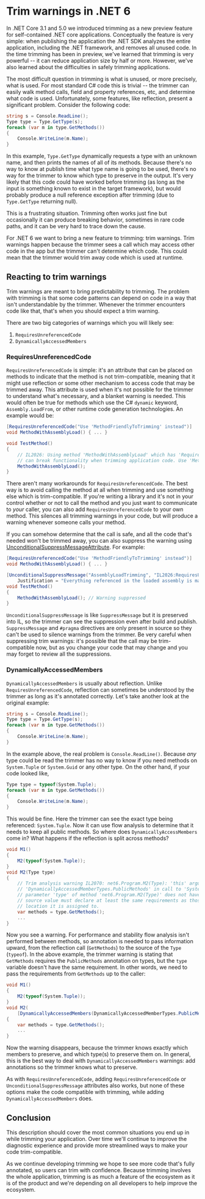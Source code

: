 
# Trim warnings in .NET 6

In .NET Core 3.1 and 5.0 we introduced trimming as a new preview feature for self-contained .NET
core applications. Conceptually the feature is very simple: when publishing the application the
.NET SDK analyzes the entire application, including the .NET framework, and removes all unused
code. In the time trimming has been in preview, we've learned that trimming is very powerful --
it can reduce application size by half or more. However, we've also learned about the
difficulties in safely trimming applications.

The most difficult question in trimming is what is unused, or more precisely, what is used. For
most standard C# code this is trivial -- the trimmer can easily walk method calls, field and
property references, etc, and determine what code is used. Unfortunately, some features, like
reflection, present a significant problem. Consider the following code:

```C#
string s = Console.ReadLine();
Type type = Type.GetType(s);
foreach (var m in type.GetMethods())
{
    Console.WriteLine(m.Name);
}
```

In this example, `Type.GetType` dynamically requests a type with an unknown name, and then prints
the names of all of its methods. Because there's no way to know at publish time what type name is
going to be used, there's no way for the trimmer to know which type to preserve in the output.
It's very likely that this code could have worked before trimming (as long as the input is
something known to exist in the target framework), but would probably produce a null reference
exception after trimming (due to `Type.GetType` returning null).

This is a frustrating situation. Trimming often works just fine but occasionally it can produce
breaking behavior, sometimes in rare code paths, and it can be very hard to trace down the cause.

For .NET 6 we want to bring a new feature to trimming: trim warnings. Trim warnings happen
because the trimmer sees a call which may access other code in the app but the trimmer can't
determine which code. This could mean that the trimmer would trim away code which is used at
runtime.

## Reacting to trim warnings

Trim warnings are meant to bring predictability to trimming. The problem with trimming is that some
code patterns can depend on code in a way that isn't understandable by the trimmer. Whenever the
trimmer encounters code like that, that's when you should expect a trim warning.

There are two big categories of warnings which you will likely see:

 1. `RequiresUnreferencedCode`
 2. `DynamicallyAccessedMembers`

### RequiresUnreferencedCode

`RequiresUnreferencedCode` is simple: it's an attribute that can be placed on methods to indicate
that the method is not trim-compatible, meaning that it might use reflection or some other
mechanism to access code that may be trimmed away. This attribute is used when it's not possible
for the trimmer to understand what's necessary, and a blanket warning is needed. This would often
be true for methods which use the C# `dynamic` keyword, `Assembly.LoadFrom`, or other runtime
code generation technologies.
An example would be:

```C#
[RequiresUnreferencedCode("Use 'MethodFriendlyToTrimming' instead")]
void MethodWithAssemblyLoad() { ... }

void TestMethod()
{
    // IL2026: Using method 'MethodWithAssemblyLoad' which has 'RequiresUnreferencedCodeAttribute'
    // can break functionality when trimming application code. Use 'MethodFriendlyToTrimming' instead.
    MethodWithAssemblyLoad();
}
```

There aren't many workarounds for `RequiresUnreferencedCode`. The best way is to avoid calling
the method at all when trimming and use something else which is trim-compatible. If you're
writing a library and it's not in your control whether or not to call the method and you just
want to communicate to *your* caller, you can also add `RequiresUnreferencedCode` to your own
method. This silences all trimming warnings in your code, but will produce a warning whenever
someone calls your method.

If you can somehow determine that the call is safe, and all the code that's needed won't be
trimmed away, you can also suppress the warning using
[UnconditionalSuppressMessageAttribute](https://docs.microsoft.com/en-us/dotnet/api/system.diagnostics.codeanalysis.unconditionalsuppressmessageattribute?view=net-5.0).
For example:

```C#
[RequiresUnreferencedCode("Use 'MethodFriendlyToTrimming' instead")]
void MethodWithAssemblyLoad() { ... }

[UnconditionalSuppressMessage("AssemblyLoadTrimming", "IL2026:RequiresUnreferencedCode",
    Justification = "Everything referenced in the loaded assembly is manually preserved, so it's safe")]
void TestMethod()
{
    MethodWithAssemblyLoad(); // Warning suppressed
}
```

`UnconditionalSuppressMessage` is like `SuppressMessage` but it is preserved into IL, so the
trimmer can see the suppression even after build and publish. `SuppressMessage` and `#pragma`
directives are only present in source so they can't be used to silence warnings from the
trimmer. Be very careful when suppressing trim warnings: it's possible that the call may be
trim-compatible now, but as you change your code that may change and you may forget to review all
the suppressions.

### DynamicallyAccessedMembers

`DynamicallyAccessedMembers` is usually about reflection. Unlike `RequiresUnreferencedCode`,
reflection can sometimes be understood by the trimmer as long as it's annotated correctly.
Let's take another look at the original example:

```C#
string s = Console.ReadLine();
Type type = Type.GetType(s);
foreach (var m in type.GetMethods())
{
    Console.WriteLine(m.Name);
}
```

In the example above, the real problem is `Console.ReadLine()`. Because *any* type could
be read the trimmer has no way to know if you need methods on `System.Tuple` or `System.Guid`
or any other type. On the other hand, if your code looked like,

```C#
Type type = typeof(System.Tuple);
foreach (var m in type.GetMethods())
{
    Console.WriteLine(m.Name);
}
```

This would be fine. Here the trimmer can see the exact type being referenced: `System.Tuple`. Now
it can use flow analysis to determine that it needs to keep all public methods. So where does
`DynamicallyAccessMembers` come in? What happens if the reflection is split across methods?

```C#
void M1()
{
    M2(typeof(System.Tuple));
}
void M2(Type type)
{
    // Trim analysis warning IL2070: net6.Program.M2(Type): 'this' argument does not satisfy
    // 'DynamicallyAccessedMemberTypes.PublicMethods' in call to 'System.Type.GetMethods()'. The
    // parameter 'type' of method 'net6.Program.M2(Type)' does not have matching annotations. The
    // source value must declare at least the same requirements as those declared on the target
    // location it is assigned to.
    var methods = type.GetMethods();
    ...
}
```

Now you see a warning. For performance and stability flow analysis isn't performed between
methods, so annotation is needed to pass information upward, from the reflection call
(`GetMethods`) to the source of the `Type` (`typeof`). In the above example, the trimmer warning
is stating that `GetMethods` requires the `PublicMethods` annotation on types, but the `type`
variable doesn't have the same requirement. In other words, we need to pass the requirements from
`GetMethods` up to the caller:

```C#
void M1()
{
    M2(typeof(System.Tuple));
}
void M2(
    [DynamicallyAccessedMembers(DynamicallyAccessedMemberTypes.PublicMethods)] Type type)
{
    var methods = type.GetMethods();
    ...
}
```

Now the warning disappears, because the trimmer knows exactly which members to preserve, and
which type(s) to preserve them on. In general, this is the best way to deal with
`DynamicallyAccessedMembers` warnings: add annotations so the trimmer knows what to preserve.

As with `RequiresUnreferencedCode`, adding `RequiresUnreferencedCode` or
`UnconditionalSuppressMessage` attributes also works, but none of these options make the code
compatible with trimming, while adding `DynamicallyAccessedMembers` does.

## Conclusion

This description should cover the most common situations you end up in while trimming your
application. Over time we'll continue to improve the diagnostic experience and provide more streamlined
ways to make your code trim-compatible.

As we continue developing trimming we hope to see more code that's fully annotated, so users can
trim with confidence. Because trimming involves the whole application, trimming is as much a
feature of the ecosystem as it is of the product and we're depending on all developers to help
improve the ecosystem.
